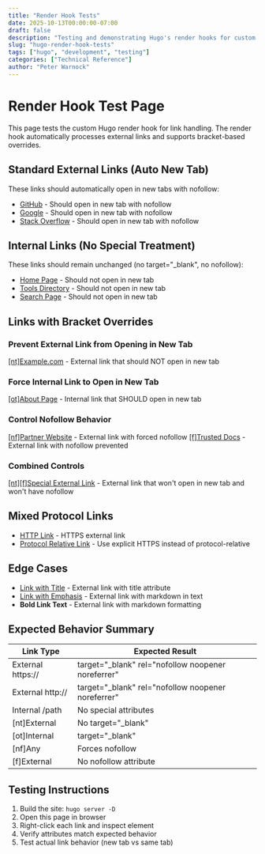 ```yaml
---
title: "Render Hook Tests"
date: 2025-10-13T00:00:00-07:00
draft: false
description: "Testing and demonstrating Hugo's render hooks for custom link and image rendering in Markdown content."
slug: "hugo-render-hook-tests"
tags: ["hugo", "development", "testing"]
categories: ["Technical Reference"]
author: "Peter Warnock"
---
```


# Render Hook Test Page

This page tests the custom Hugo render hook for link handling. The render hook automatically processes external links and supports bracket-based overrides.

## Standard External Links (Auto New Tab)

These links should automatically open in new tabs with nofollow:

- [GitHub](https://github.com) - Should open in new tab with nofollow
- [Google](https://google.com) - Should open in new tab with nofollow  
- [Stack Overflow](https://stackoverflow.com) - Should open in new tab with nofollow

## Internal Links (No Special Treatment)

These links should remain unchanged (no target="_blank", no nofollow):

- [Home Page](/) - Should not open in new tab
- [Tools Directory](/tools/) - Should not open in new tab
- [Search Page](/search/) - Should not open in new tab

## Links with Bracket Overrides

### Prevent External Link from Opening in New Tab
[[nt]Example.com](https://example.com) - External link that should NOT open in new tab

### Force Internal Link to Open in New Tab
[[ot]About Page](/search/) - Internal link that SHOULD open in new tab

### Control Nofollow Behavior
[[nf]Partner Website](https://partner-site.com) - External link with forced nofollow
[[f]Trusted Docs](https://docs.mysite.com) - External link with nofollow prevented

### Combined Controls
[[nt][f]Special External Link](https://special-site.com) - External link that won't open in new tab and won't have nofollow

## Mixed Protocol Links

- [HTTP Link](https://httpforever.com) - HTTPS external link
- [Protocol Relative Link](https://example.com) - Use explicit HTTPS instead of protocol-relative

## Edge Cases

- [Link with Title](https://example.com "Example Title") - External link with title attribute
- [Link with Emphasis](https://example.com) - External link with markdown in text
- **Bold Link Text** - External link with markdown formatting

## Expected Behavior Summary

| Link Type | Expected Result |
|-----------|----------------|
| External https:// | target="_blank" rel="nofollow noopener noreferrer" |
| External http:// | target="_blank" rel="nofollow noopener noreferrer" |
| Internal /path | No special attributes |
| [nt]External | No target="_blank" |
| [ot]Internal | target="_blank" |
| [nf]Any | Forces nofollow |
| [f]External | No nofollow attribute |

## Testing Instructions

1. Build the site: `hugo server -D`
2. Open this page in browser
3. Right-click each link and inspect element
4. Verify attributes match expected behavior
5. Test actual link behavior (new tab vs same tab)